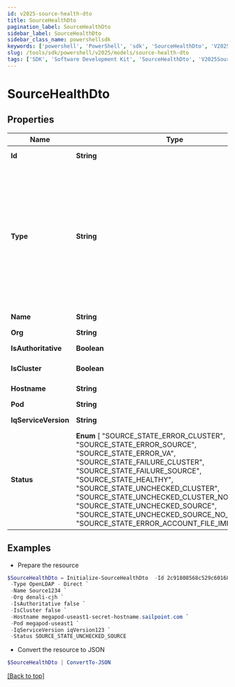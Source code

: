 ```yaml
---
id: v2025-source-health-dto
title: SourceHealthDto
pagination_label: SourceHealthDto
sidebar_label: SourceHealthDto
sidebar_class_name: powershellsdk
keywords: ['powershell', 'PowerShell', 'sdk', 'SourceHealthDto', 'V2025SourceHealthDto'] 
slug: /tools/sdk/powershell/v2025/models/source-health-dto
tags: ['SDK', 'Software Development Kit', 'SourceHealthDto', 'V2025SourceHealthDto']
---
```



# SourceHealthDto

## Properties

Name | Type | Description | Notes
------------ | ------------- | ------------- | -------------
**Id** | **String** | the id of the Source | [optional] [readonly] 
**Type** | **String** | Specifies the type of system being managed e.g. Active Directory, Workday, etc.. If you are creating a Delimited File source, you must set the `provisionasCsv` query parameter to `true`.  | [optional] 
**Name** | **String** | the name of the source | [optional] 
**Org** | **String** | source's org | [optional] 
**IsAuthoritative** | **Boolean** | Is the source authoritative | [optional] 
**IsCluster** | **Boolean** | Is the source in a cluster | [optional] 
**Hostname** | **String** | source's hostname | [optional] 
**Pod** | **String** | source's pod | [optional] 
**IqServiceVersion** | **String** | The version of the iqService | [optional] 
**Status** |  **Enum** [  "SOURCE_STATE_ERROR_CLUSTER",    "SOURCE_STATE_ERROR_SOURCE",    "SOURCE_STATE_ERROR_VA",    "SOURCE_STATE_FAILURE_CLUSTER",    "SOURCE_STATE_FAILURE_SOURCE",    "SOURCE_STATE_HEALTHY",    "SOURCE_STATE_UNCHECKED_CLUSTER",    "SOURCE_STATE_UNCHECKED_CLUSTER_NO_SOURCES",    "SOURCE_STATE_UNCHECKED_SOURCE",    "SOURCE_STATE_UNCHECKED_SOURCE_NO_ACCOUNTS",    "SOURCE_STATE_ERROR_ACCOUNT_FILE_IMPORT" ] | connection test result | [optional] 

## Examples

- Prepare the resource
```powershell
$SourceHealthDto = Initialize-SourceHealthDto  -Id 2c91808568c529c60168cca6f90c1324 `
 -Type OpenLDAP - Direct `
 -Name Source1234 `
 -Org denali-cjh `
 -IsAuthoritative false `
 -IsCluster false `
 -Hostname megapod-useast1-secret-hostname.sailpoint.com `
 -Pod megapod-useast1 `
 -IqServiceVersion iqVersion123 `
 -Status SOURCE_STATE_UNCHECKED_SOURCE
```

- Convert the resource to JSON
```powershell
$SourceHealthDto | ConvertTo-JSON
```


[[Back to top]](#) 

